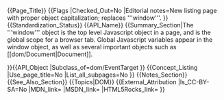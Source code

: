 {{Page_Title}}
{{Flags
|Checked_Out=No
|Editorial notes=New listing page with proper object capitalization; replaces '''window'''.
}}
{{Standardization_Status}}
{{API_Name}}
{{Summary_Section|The '''window''' object is the top level Javascript object in a page, and is the global scope for a browser tab.
Global Javascript variables appear in the window object, as well as several important objects such as [[dom/Document|Document]].

}}{{API_Object
|Subclass_of=dom/EventTarget
}}
{{Concept_Listing
|Use_page_title=No
|List_all_subpages=No
}}
{{Notes_Section}}
{{See_Also_Section}}
{{Topics|DOM}}
{{External_Attribution
|Is_CC-BY-SA=No
|MDN_link=
|MSDN_link=
|HTML5Rocks_link=
}}